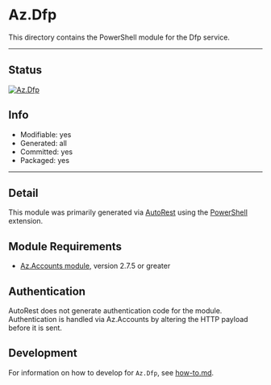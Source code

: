 <!-- region Generated -->
# Az.Dfp
This directory contains the PowerShell module for the Dfp service.

---
## Status
[![Az.Dfp](https://img.shields.io/powershellgallery/v/Az.Dfp.svg?style=flat-square&label=Az.Dfp "Az.Dfp")](https://www.powershellgallery.com/packages/Az.Dfp/)

## Info
- Modifiable: yes
- Generated: all
- Committed: yes
- Packaged: yes

---
## Detail
This module was primarily generated via [AutoRest](https://github.com/Azure/autorest) using the [PowerShell](https://github.com/Azure/autorest.powershell) extension.

## Module Requirements
- [Az.Accounts module](https://www.powershellgallery.com/packages/Az.Accounts/), version 2.7.5 or greater

## Authentication
AutoRest does not generate authentication code for the module. Authentication is handled via Az.Accounts by altering the HTTP payload before it is sent.

## Development
For information on how to develop for `Az.Dfp`, see [how-to.md](how-to.md).
<!-- endregion -->
